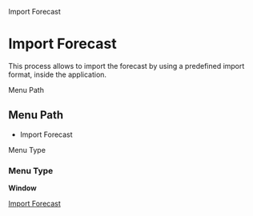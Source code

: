 
Import Forecast
# Import Forecast


This process allows to import the forecast by using a predefined import format,  inside the application.

Menu Path
## Menu Path



- Import Forecast

Menu Type
### Menu Type

**Window**


[Import Forecast](../../functional-guide/window/window-import-forecast.md)